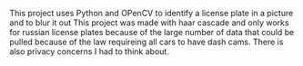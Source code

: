 This project uses Python and OPenCV to identify a license plate in a picture and to blur it out
This project was made with haar cascade and only works for russian license plates because of the large number of data that could be pulled because of the law requireing
all cars to have dash cams.
There is also privacy concerns I had to think about.
